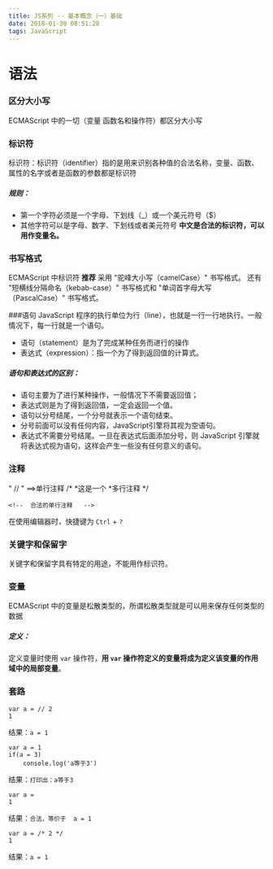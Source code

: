 ```yaml
---
title: JS系列 -- 基本概念（一）基础
date: 2018-01-30 08:51:28
tags: JavaScript
---
```

# 语法

### 区分大小写
ECMAScript 中的一切（变量 函数名和操作符）都区分大小写

### 标识符
标识符：标识符（identifier）指的是用来识别各种值的合法名称，变量、函数、属性的名字或者是函数的参数都是标识符
##### 规则：
- 第一个字符必须是一个字母、下划线（_）或一个美元符号（$）
- 其他字符可以是字母、数字、下划线或者美元符号
**中文是合法的标识符，可以用作变量名。**

### 书写格式
ECMAScript 中标识符 **推荐** 采用 "驼峰大小写（camelCase）" 书写格式。
还有 "短横线分隔命名（kebab-case）" 书写格式和 "单词首字母大写（PascalCase）" 书写格式。

###语句
JavaScript 程序的执行单位为行（line），也就是一行一行地执行。一般情况下，每一行就是一个语句。
- 语句（statement）是为了完成某种任务而进行的操作
- 表达式（expression）：指一个为了得到返回值的计算式。

##### 语句和表达式的区别：

- 语句主要为了进行某种操作，一般情况下不需要返回值；
- 表达式则是为了得到返回值，一定会返回一个值。
- 语句以分号结尾，一个分号就表示一个语句结束。
- 分号前面可以没有任何内容，JavaScript引擎将其视为空语句。
- 表达式不需要分号结尾。一旦在表达式后面添加分号，则 JavaScript 引擎就将表达式视为语句，这样会产生一些没有任何意义的语句。


### 注释
" // " ==>单行注释
/*
*这是一个
*多行注释
*/
```
<!--  合法的单行注释   -->
```

在使用编辑器时，快捷键为 `Ctrl` + `?`

### 关键字和保留字
关键字和保留字具有特定的用途，不能用作标识符。

### 变量
ECMAScript 中的变量是松散类型的，所谓松散类型就是可以用来保存任何类型的数据
##### 定义：
定义变量时使用 `var` 操作符，**用 `var` 操作符定义的变量将成为定义该变量的作用域中的局部变量**。

### 套路
```
var a = // 2
1
```
结果：` a = 1 `

```
var a = 1
if(a = 3)
    console.log('a等于3')
```
结果：` 打印出：a等于3 `

```
var a = 
1
```
结果：`合法，等价于  a = 1 `

```
var a = /* 2 */
1
```
结果：` a = 1 `
